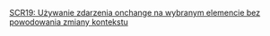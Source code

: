 [SCR19: Używanie zdarzenia onchange na wybranym elemencie bez powodowania zmiany kontekstu](http://www.w3.org/TR/2016/NOTE-WCAG20-TECHS-20161007/SCR19)